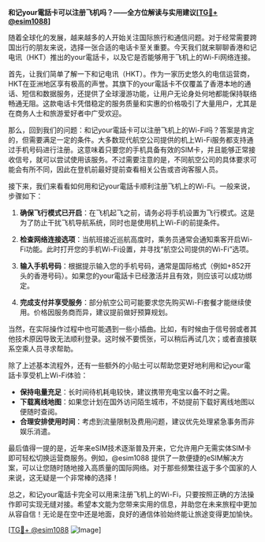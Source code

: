 **和记your電話卡可以注册飞机吗？——全方位解读与实用建议[[TG💪+ @esim1088](https://t.me/s/esim1088)]**

随着全球化的发展，越来越多的人开始关注国际旅行和通信问题。对于经常需要跨国出行的朋友来说，选择一张合适的电话卡至关重要。今天我们就来聊聊香港和记电讯（HKT）推出的your電話卡，以及它是否能够用于飞机上的Wi-Fi网络连接。

首先，让我们简单了解一下和记电讯（HKT）。作为一家历史悠久的电信运营商，HKT在亚洲地区享有极高的声誉。其旗下的your電話卡不仅覆盖了香港本地的通话、短信和数据服务，还提供了全球漫游功能，让用户无论身处何地都能保持联络畅通无阻。这款电话卡凭借稳定的服务质量和实惠的价格吸引了大量用户，尤其是在商务人士和旅游爱好者中广受欢迎。

那么，回到我们的问题：和记your電話卡可以注册飞机上的Wi-Fi吗？答案是肯定的，但需要满足一定的条件。大多数现代航空公司提供的机上Wi-Fi服务都支持通过手机号码进行注册。这意味着只要您的手机具备有效的SIM卡，并且能够正常接收信号，就可以尝试使用该服务。不过需要注意的是，不同航空公司的具体要求可能会有所不同，因此在登机前最好提前查看相关公告或咨询客服人员。

接下来，我们来看看如何用和记your電話卡顺利注册飞机上的Wi-Fi。一般来说，步骤如下：

1. **确保飞行模式已开启**：在飞机起飞之前，请务必将手机设置为飞行模式。这是为了防止干扰飞机导航系统，同时也是使用机上Wi-Fi的前提条件。

2. **检查网络连接选项**：当航班接近巡航高度时，乘务员通常会通知乘客开启Wi-Fi功能。此时打开您的手机Wi-Fi设置，并寻找“航空公司提供的Wi-Fi”选项。

3. **输入手机号码**：根据提示输入您的手机号码，通常是国际格式（例如+852开头的香港号码）。如果您的your電話卡已经激活并且有效，则应该可以成功绑定。

4. **完成支付并享受服务**：部分航空公司可能要求您先购买Wi-Fi套餐才能继续使用。价格因服务商而异，建议提前做好预算规划。

当然，在实际操作过程中也可能遇到一些小插曲。比如，有时候由于信号弱或者其他技术原因导致无法顺利登录。这时候不要慌张，可以稍后再试几次；或者直接联系空乘人员寻求帮助。

除了上述基本流程外，还有一些额外的小贴士可以帮助您更好地利用和记your電話卡享受机上Wi-Fi体验：

- **保持电量充足**：长时间待机耗电较快，建议携带充电宝以备不时之需。
- **下载离线地图**：如果您计划在国外访问陌生城市，不妨提前下载好离线地图以便随时查阅。
- **合理安排使用时间**：考虑到流量限制及费用问题，建议优先处理紧急事务而非娱乐消遣。

最后值得一提的是，近年来eSIM技术逐渐普及开来，它允许用户无需实体SIM卡即可轻松切换运营商服务。例如，@esim1088 提供了一款便捷的eSIM解决方案，可以让您随时随地接入高质量的国际网络。对于那些频繁往返于多个国家的人来说，这无疑是一个非常棒的选择！

总之，和记your電話卡完全可以用来注册飞机上的Wi-Fi，只要按照正确的方法操作即可实现无缝对接。希望本文能为您带来实用的信息，并助您在未来旅程中更加从容自信！无论是在空中还是地面，良好的通信体验始终能让旅途变得更加愉快。

[[TG💪+ @esim1088](https://t.me/s/esim1088) ![Image](https://i.postimg.cc/4NQfJmqS/Snipaste-2025-05-13-00-14-12.png)]